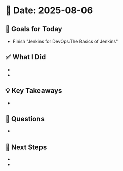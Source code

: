 # 📅 Date: 2025-08-06

## 🎯 Goals for Today

- Finish "Jenkins for DevOps:The Basics of Jenkins"

## ✅ What I Did

-
-

## 💡 Key Takeaways

-

## 🧠 Questions

-

## 📌 Next Steps

-
-
